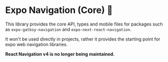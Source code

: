 # Expo Navigation (Core) 🥳

This library provides the core API, types and mobile files for packages such as `expo-gatbsy-navigation` and `expo-next-react-navigation`.

It won't be used directly in projects, rather it provides the starting point for expo web navigation libraries.

**React Navigation v4 is no longer being maintained.**
